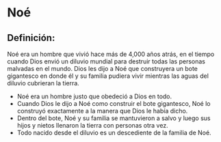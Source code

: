 # Noé

## Definición: 

Noé era un hombre que vivió hace más de 4,000 años atrás, en el tiempo cuando Dios envió un diluvio mundial  para destruir todas las personas malvadas en el mundo. Dios les dijo a Noé que construyera un bote gigantesco en donde él y su familia pudiera vivir mientras las aguas del diluvio cubrieran la tierra.

* Noé era un hombre justo que obedeció a Dios en todo.
* Cuando Dios le dijo a Noé como construir el bote gigantesco, Noé lo construyó exactamente a la manera que Dios le había dicho.
* Dentro del bote, Noé y su familia se mantuvieron a salvo y luego sus hijos y nietos llenaron la tierra con personas otra vez.
* Todo nacido desde el diluvio es un descediente de la familia de Noé.


